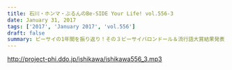 ```yaml
---
title: 石川・ホンマ・ぶるんのBe-SIDE Your Life! vol.556-3
date: January 31, 2017
tags: ['2017', 'January 2017', 'vol.556']
draft: false
summary: ビーサイの1年間を振り返り！その３ビーサイバロンドール＆流行語大賞結果発表！2016年も1年ありがとうございました！2017年も引き続きよろしくお願いします！！SAITO
---
```


http://project-phi.ddo.jp/ishikawa/ishikawa556_3.mp3